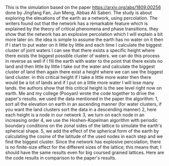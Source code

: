 This is the simulation based on the paper https://arxiv.org/abs/1809.00256 done by Jingfang Fan, Jun Meng, Abbas Ali Saberi. The study is about exploring the elevations of the earth as a network, using percolation. The writers found out that the network has a remarkable feature which is explained by the theory of critical phenomena and phase transitions. they show that the network has an explosive percolation which I will explain a bit more later on. the idea is simple to assume the earth has no water on it then if I start to put water on it little by little and each time I calculate the biggest cluster of joint waters I can see that there exists a specific height where there exists the biggest possible cluster of waters. we can do this process in reverse as well if I fill the earth with water to the point that there exists no land and then little by little I take out the water and calculate the biggest cluster of land then again there exist a height where we can see the biggest land cluster. in this critical height if I take a little more water then there would be a lot of lands and if I put on a little more water I will lose many lands. the authors show that this critical height is the see level right now on earth. Me and my college (Pooyan) wrote the code together to drive the paper's results.
we used the data mentioned in the paper
the algorithm:
1, sort all the elevation on earth in an ascending manner (for water clusters, if you want the land clusters sort the data in a descending manner)
2, here each height is a node in our network
3, we turn on each node in an increasing order
4, we use the Hoshen-Kopelman algorithm with periodic boundary conditions on the zonal sides of the lattice to simulate the earth's spherical shape.
5, we add the effect of the spherical form of the earth by calculating the cosine of the latitude of the used nodes in each step and we find the biggest cluster.
Since the network has explosive percolation, there is no finite-size effect for the different sizes of the lattice; this means that; I should have the same results even for big coursed grained lattices.
Here are the code results in comparison to the paper's results.

